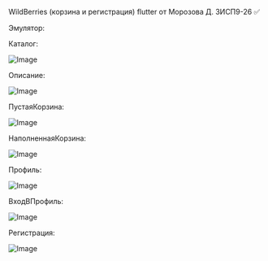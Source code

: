 WildBerries (корзина и регистрация) flutter от Морозова Д. 3ИСП9-26 :white_check_mark:

Эмулятор:

Каталог:

![Image](https://github.com/Y3Cv/navigatorHW/raw/main/images/ItemList.png)

Описание:

![Image](https://github.com/Y3Cv/navigatorHW/raw/main/images/Description.png)

ПустаяКорзина:

![Image](https://github.com/Y3Cv/navigatorHW/raw/main/images/basketempty.png)

НаполненнаяКорзина:

![Image](https://github.com/Y3Cv/navigatorHW/raw/main/images/basketFull.png)

Профиль:

![Image](https://github.com/Y3Cv/navigatorHW/raw/main/images/profile.png)

ВходВПрофиль:

![Image](https://github.com/Y3Cv/navigatorHW/raw/main/images/enterprofile.png)

Регистрация:

![Image](https://github.com/Y3Cv/navigatorHW/raw/main/images/registration.png)
